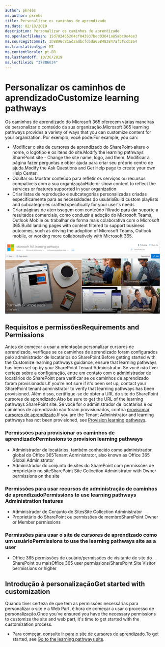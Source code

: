 ```yaml
---
author: pkrebs
ms.author: pkrebs
title: Personalizar os caminhos de aprendizado
ms.date: 02/18/2019
description: Personalizar os caminhos de aprendizado
ms.openlocfilehash: 15d782455204cf043937bec03041a85abc9e4ee3
ms.sourcegitcommit: 3b8896c81ad2adbcfdbda658482847af5fccb264
ms.translationtype: MT
ms.contentlocale: pt-BR
ms.lasthandoff: 10/30/2019
ms.locfileid: "37886634"
---
```

# <a name="customize-learning-pathways"></a><span data-ttu-id="cfacb-103">Personalizar os caminhos de aprendizado</span><span class="sxs-lookup"><span data-stu-id="cfacb-103">Customize learning pathways</span></span>

<span data-ttu-id="cfacb-104">Os caminhos de aprendizado do Microsoft 365 oferecem várias maneiras de personalizar o conteúdo da sua organização.</span><span class="sxs-lookup"><span data-stu-id="cfacb-104">Microsoft 365 learning pathways provides a variety of ways that you can customize content for your organization.</span></span> <span data-ttu-id="cfacb-105">Por exemplo, você pode:</span><span class="sxs-lookup"><span data-stu-id="cfacb-105">For example, you can:</span></span>  
- <span data-ttu-id="cfacb-106">Modificar o site de cursores de aprendizado do SharePoint-altere o nome, o logotipo e os itens do site.</span><span class="sxs-lookup"><span data-stu-id="cfacb-106">Modify the learning pathways SharePoint site - Change the site name, logo, and them.</span></span> <span data-ttu-id="cfacb-107">Modificar a página fazer perguntas e obter ajuda para criar seu próprio centro de ajuda.</span><span class="sxs-lookup"><span data-stu-id="cfacb-107">Modify the Ask Questions and Get Help page to create your own Help Center.</span></span> 
- <span data-ttu-id="cfacb-108">Ocultar ou Mostrar conteúdo para refletir os serviços ou recursos compatíveis com a sua organização</span><span class="sxs-lookup"><span data-stu-id="cfacb-108">Hide or show content to reflect the services or features supported in your organization</span></span> 
- <span data-ttu-id="cfacb-109">Criar listas de reprodução e subcategorias personalizadas criadas especificamente para as necessidades do usuário</span><span class="sxs-lookup"><span data-stu-id="cfacb-109">Build custom playlists and subcategories crafted specifically for your user's needs</span></span>
- <span data-ttu-id="cfacb-110">Criar páginas de aterrissagem com conteúdo filtrado para dar suporte a resultados comerciais, como conduzir a adoção do Microsoft Teams, Outlook Mobile ou trabalhar de forma mais colaborativa com o Microsoft 365.</span><span class="sxs-lookup"><span data-stu-id="cfacb-110">Build landing pages with content filtered to support business outcomes, such as driving the adoption of Microsoft Teams, Outlook mobile, or working more collaboratively with Microsoft 365.</span></span>

![CG-Introducing. png](media/cg-introducing.png)

## <a name="requirements-and-permissions"></a><span data-ttu-id="cfacb-112">Requisitos e permissões</span><span class="sxs-lookup"><span data-stu-id="cfacb-112">Requirements and Permissions</span></span>

<span data-ttu-id="cfacb-113">Antes de começar a usar a orientação personalizar cursores de aprendizado, verifique se os caminhos de aprendizado foram configurados pelo administrador de locatários do SharePoint.</span><span class="sxs-lookup"><span data-stu-id="cfacb-113">Before getting started with the Customize learning pathways guidance, ensure that learning pathways has been set up by your SharePoint Tenant Administrator.</span></span> <span data-ttu-id="cfacb-114">Se você não tiver certeza sobre a configuração, entre em contato com o administrador de locatários do SharePoint para verificar se os caminhos de aprendizado foram provisionados.</span><span class="sxs-lookup"><span data-stu-id="cfacb-114">If you’re not sure if it's been set up, contact your SharePoint tenant administrator to verify that learning pathways has been provisioned.</span></span> <span data-ttu-id="cfacb-115">Além disso, certifique-se de obter a URL do site do SharePoint cursores de aprendizado.</span><span class="sxs-lookup"><span data-stu-id="cfacb-115">Also be sure to get the URL of the learning pathways SharePoint site.</span></span> <span data-ttu-id="cfacb-116">Se você for o administrador de locatários e os caminhos de aprendizado não foram provisionados, confira [provisionar cursores de aprendizado](custom_provision.md).</span><span class="sxs-lookup"><span data-stu-id="cfacb-116">If you are the Tenant Administrator and learning pathways has not been provisioned, see [Provision learning pathways](custom_provision.md).</span></span> 

### <a name="permissions-to-provision-learning-pathways"></a><span data-ttu-id="cfacb-117">Permissões para provisionar os caminhos de aprendizado</span><span class="sxs-lookup"><span data-stu-id="cfacb-117">Permissions to provision learning pathways</span></span>

- <span data-ttu-id="cfacb-118">Administrador de locatários, também conhecido como administrador global do Office 365</span><span class="sxs-lookup"><span data-stu-id="cfacb-118">Tenant Administrator, also known as Office 365 Global Administrator</span></span>
- <span data-ttu-id="cfacb-119">Administrador do conjunto de sites do SharePoint com permissões de proprietário no site</span><span class="sxs-lookup"><span data-stu-id="cfacb-119">SharePoint Site Collection Administrator with Owner permissions on the site</span></span>

### <a name="permissions-to-use-learning-pathways-administration-features"></a><span data-ttu-id="cfacb-120">Permissões para usar recursos de administração de caminhos de aprendizado</span><span class="sxs-lookup"><span data-stu-id="cfacb-120">Permissions to use learning pathways Administration features</span></span>

- <span data-ttu-id="cfacb-121">Administrador de Conjunto de Sites</span><span class="sxs-lookup"><span data-stu-id="cfacb-121">Site Collection Administrator</span></span>
- <span data-ttu-id="cfacb-122">Proprietário do SharePoint ou permissões de membro</span><span class="sxs-lookup"><span data-stu-id="cfacb-122">SharePoint Owner or Member permissions</span></span>

### <a name="permissions-to-use-the-learning-pathways-site-as-a-user"></a><span data-ttu-id="cfacb-123">Permissões para usar o site de cursores de aprendizado como um usuário</span><span class="sxs-lookup"><span data-stu-id="cfacb-123">Permissions to use the learning pathways site as a user</span></span>

- <span data-ttu-id="cfacb-124">Office 365 permissões de usuário/permissões de visitante de site do SharePoint ou mais</span><span class="sxs-lookup"><span data-stu-id="cfacb-124">Office 365 user permissions/SharePoint Site Visitor permissions or higher</span></span>

## <a name="get-started-with-customization"></a><span data-ttu-id="cfacb-125">Introdução à personalização</span><span class="sxs-lookup"><span data-stu-id="cfacb-125">Get started with customization</span></span>
<span data-ttu-id="cfacb-126">Quando tiver certeza de que tem as permissões necessárias para personalizar o site e a Web Part, é hora de começar a usar o processo de personalização.</span><span class="sxs-lookup"><span data-stu-id="cfacb-126">Once you've ensured you have the necessary permissions to customize the site and web part, it's time to get started with the customization process.</span></span> 

- <span data-ttu-id="cfacb-127">Para começar, consulte [ir para o site de cursores de aprendizado](custom_goto.md).</span><span class="sxs-lookup"><span data-stu-id="cfacb-127">To get started, see [Go to the learning pathways site](custom_goto.md).</span></span>